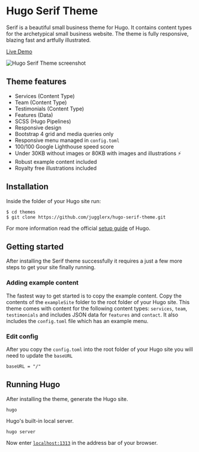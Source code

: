 # Hugo Serif Theme

Serif is a beautiful small business theme for Hugo. It contains content types for the archetypical small business website. The theme is fully responsive, blazing fast and artfully illustrated.

[Live Demo](https://hugo-serif.netlify.com/)

![Hugo Serif Theme screenshot](https://github.com/JugglerX/hugo-serif-theme/blob/master/images/screenshot-with-border.png)

## Theme features

- Services (Content Type)
- Team (Content Type)
- Testimonials (Content Type)
- Features (Data)
- SCSS (Hugo Pipelines)
- Responsive design
- Bootstrap 4 grid and media queries only
- Responsive menu managed in `config.toml`
- 100/100 Google Lighthouse speed score
- Under 30KB without images or 80KB with images and illustrations ⚡
- Robust example content included
- Royalty free illustrations included

## Installation

Inside the folder of your Hugo site run:

    $ cd themes
    $ git clone https://github.com/jugglerx/hugo-serif-theme.git

For more information read the official [setup guide](//gohugo.io/overview/installing/) of Hugo.

## Getting started

After installing the Serif theme successfully it requires a just a few more steps to get your site finally running.

### Adding example content

The fastest way to get started is to copy the example content. Copy the contents of the `exampleSite` folder to the root folder of your Hugo site. This theme comes with content for the following content types: `services`, `team`, `testimonials` and includes JSON data for `features` and `contact`. It also includes the `config.toml` file which has an example menu.

### Edit config

After you copy the `config.toml` into the root folder of your Hugo site you will need to update the `baseURL`

```
baseURL = "/"
```

## Running Hugo

After installing the theme, generate the Hugo site.

```
hugo
```

Hugo's built-in local server.

```
hugo server
```

Now enter [`localhost:1313`](http://localhost:1313) in the address bar of your browser.

